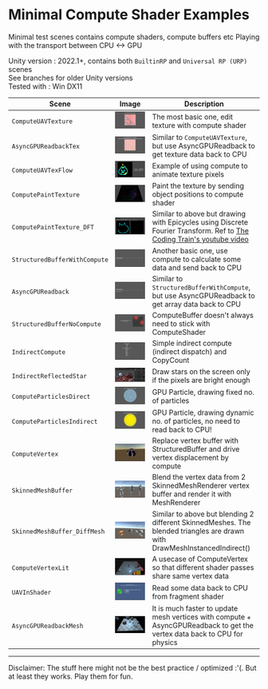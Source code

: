# Minimal Compute Shader Examples
Minimal test scenes contains compute shaders, compute buffers etc
Playing with the transport between CPU <-> GPU

Unity version : 2022.1+, contains both `BuiltinRP` and `Universal RP (URP)` scenes \
See branches for older Unity versions \
Tested with : Win DX11

| Scene | Image | Description |
| --- | - | --- |
| `ComputeUAVTexture` | ![](READMEimages/ComputeUAVTexture.gif) | The most basic one, edit texture with compute shader |
| `AsyncGPUReadbackTex` | ![](READMEimages/AsyncGPUReadbackTex.gif) | Similar to `ComputeUAVTexture`, but use AsyncGPUReadback to get texture data back to CPU |
| `ComputeUAVTexFlow` | ![](READMEimages/ComputeUAVTexFlow.gif) | Example of using compute to animate texture pixels |
| `ComputePaintTexture` | ![](READMEimages/ComputePaintTexture.gif) | Paint the texture by sending object positions to compute shader |
| `ComputePaintTexture_DFT` | ![](READMEimages/ComputePaintTexture_DFT.gif) | Similar to above but drawing with Epicycles using Discrete Fourier Transform. Ref to [The Coding Train's youtube video](https://www.youtube.com/watch?v=MY4luNgGfms) |
| `StructuredBufferWithCompute` | ![](READMEimages/StructuredBufferWithCompute.gif) | Another basic one, use compute to calculate some data and send back to CPU |
| `AsyncGPUReadback` | ![](READMEimages/AsyncGPUReadback.gif) | Similar to `StructuredBufferWithCompute`, but use AsyncGPUReadback to get array data back to CPU |
| `StructuredBufferNoCompute` | ![](READMEimages/StructuredBufferNoCompute.gif) | ComputeBuffer doesn't always need to stick with ComputeShader |
| `IndirectCompute` | ![](READMEimages/IndirectCompute.gif) | Simple indirect compute (indirect dispatch) and CopyCount |
| `IndirectReflectedStar` | ![](READMEimages/IndirectReflectedStar.gif) | Draw stars on the screen only if the pixels are bright enough |
| `ComputeParticlesDirect` | ![](READMEimages/ComputeParticlesDirect.gif) | GPU Particle, drawing fixed no. of particles |
| `ComputeParticlesIndirect` | ![](READMEimages/ComputeParticlesIndirect.gif) | GPU Particle, drawing dynamic no. of particles, no need to read back to CPU! |
| `ComputeVertex` | ![](READMEimages/ComputeVertex.gif) | Replace vertex buffer with StructuredBuffer and drive vertex displacement by compute |
| `SkinnedMeshBuffer` | ![](READMEimages/SkinnedMeshBuffer.gif) | Blend the vertex data from 2 SkinnedMeshRenderer vertex buffer and render it with MeshRenderer |
| `SkinnedMeshBuffer_DiffMesh` | ![](READMEimages/SkinnedMeshBuffer_DiffMesh.gif) | Similar to above but blending 2 different SkinnedMeshes. The blended triangles are drawn with DrawMeshInstancedIndirect() |
| `ComputeVertexLit` | ![](READMEimages/ComputeVertexLit.gif) | A usecase of ComputeVertex so that different shader passes share same vertex data |
| `UAVInShader` | ![](READMEimages/UAVInShader.gif) | Read some data back to CPU from fragment shader |
| `AsyncGPUReadbackMesh` | ![](READMEimages/AsyncGPUReadbackMesh.gif) | It is much faster to update mesh vertices with compute + AsyncGPUReadback to get the vertex data back to CPU for physics |

-------------

Disclaimer: The stuff here might not be the best practice / optimized :'(. But at least they works. Play them for fun.

